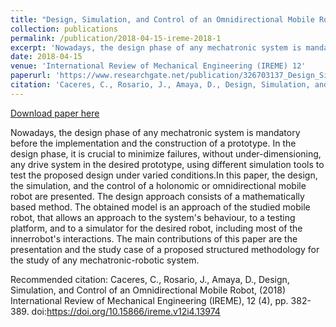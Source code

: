 ```yaml
---
title: "Design, Simulation, and Control of an Omnidirectional Mobile Robot"
collection: publications
permalink: /publication/2018-04-15-ireme-2018-1
excerpt: 'Nowadays, the design phase of any mechatronic system is mandatory before the implementation and the construction of a prototype. In the design phase, it is crucial to minimize failures, without under-dimensioning, any drive system in the desired prototype, using different simulation tools to test the proposed design under varied conditions.In this paper, the design, the simulation, and the control of a holonomic or omnidirectional mobile robot are presented. The design approach consists of a mathematically based method. The obtained model is an approach of the studied mobile robot, that allows an approach to the system&apos;s behaviour, to a testing platform, and to a simulator for the desired robot, including most of the innerrobot&apos;s interactions. The main contributions of this paper are the presentation and the study case of a proposed structured methodology for the study of any mechatronic-robotic system.'
date: 2018-04-15
venue: 'International Review of Mechanical Engineering (IREME) 12'
paperurl: 'https://www.researchgate.net/publication/326703137_Design_Simulation_and_Control_of_an_Omnidirectional_Mobile_Robot'
citation: 'Caceres, C., Rosario, J., Amaya, D., Design, Simulation, and Control of an Omnidirectional Mobile Robot, (2018) International Review of Mechanical Engineering (IREME), 12 (4), pp. 382-389. doi:https://doi.org/10.15866/ireme.v12i4.13974'
---
```


<a href='https://www.researchgate.net/publication/326703137_Design_Simulation_and_Control_of_an_Omnidirectional_Mobile_Robot'>Download paper here</a>

Nowadays, the design phase of any mechatronic system is mandatory before the implementation and the construction of a prototype. In the design phase, it is crucial to minimize failures, without under-dimensioning, any drive system in the desired prototype, using different simulation tools to test the proposed design under varied conditions.In this paper, the design, the simulation, and the control of a holonomic or omnidirectional mobile robot are presented. The design approach consists of a mathematically based method. The obtained model is an approach of the studied mobile robot, that allows an approach to the system&apos;s behaviour, to a testing platform, and to a simulator for the desired robot, including most of the innerrobot&apos;s interactions. The main contributions of this paper are the presentation and the study case of a proposed structured methodology for the study of any mechatronic-robotic system.

Recommended citation: Caceres, C., Rosario, J., Amaya, D., Design, Simulation, and Control of an Omnidirectional Mobile Robot, (2018) International Review of Mechanical Engineering (IREME), 12 (4), pp. 382-389. doi:https://doi.org/10.15866/ireme.v12i4.13974